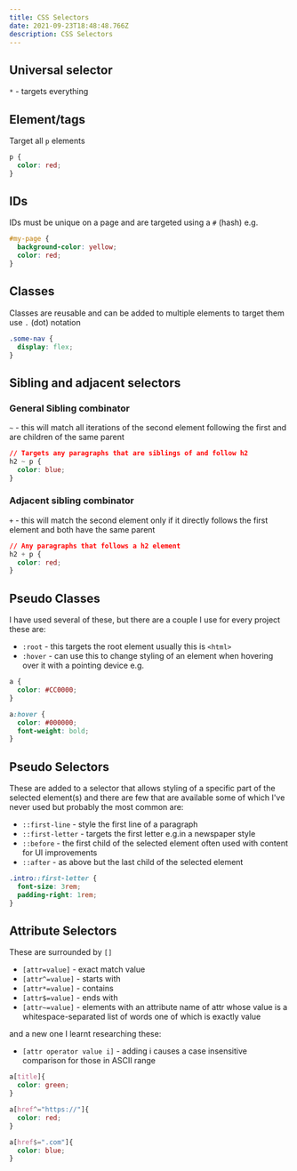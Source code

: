 ```yaml
---
title: CSS Selectors
date: 2021-09-23T18:48:48.766Z
description: CSS Selectors
---
```

## Universal selector

`*` - targets everything

## Element/tags

Target all `p` elements

```css
p {
  color: red;
}
```

## IDs

IDs must be unique on a page and are targeted using a `#` (hash) e.g.

```css
#my-page {
  background-color: yellow;
  color: red;
}
```

## Classes

Classes are reusable and can be added to multiple elements to target them use `.` (dot) notation

```css
.some-nav {
  display: flex;
}
```

## Sibling and adjacent selectors

### General Sibling combinator

`~` - this will match all iterations of the second element following the first and are children of the same parent

```css
// Targets any paragraphs that are siblings of and follow h2
h2 ~ p {
  color: blue;
}
```

### Adjacent sibling combinator

`+` - this will match the second element only if it directly follows the first element and both have the same parent

```css
// Any paragraphs that follows a h2 element
h2 + p {
  color: red;
}
```

## Pseudo Classes

I have used several of these, but there are a couple I use for every project these are:

- `:root` - this targets the root element usually this is `<html>`
- `:hover` - can use this to change styling of an element when hovering over it with a pointing device e.g.

```css
a {
  color: #CC0000;
}

a:hover {
  color: #000000;
  font-weight: bold;
}
```

## Pseudo Selectors

These are added to a selector that allows styling of a specific part of the selected element(s) and there are few that are available some of which I've never used but probably the most common are:

- `::first-line` - style the first line of a paragraph
- `::first-letter` - targets the first letter e.g.in a newspaper style
- `::before` - the first child of the selected element often used with content for UI improvements
- `::after` - as above but the last child of the selected element

```css
.intro::first-letter {
  font-size: 3rem;
  padding-right: 1rem;
}
```

## Attribute Selectors

These are surrounded by `[]`

- `[attr=value]` - exact match value
- `[attr^=value]` - starts with
- `[attr*=value]` - contains
- `[attr$=value]` - ends with
- `[attr~=value]` - elements with an attribute name of attr whose value is a whitespace-separated list of words one of which is exactly value

and a new one I learnt researching these:

- `[attr operator value i]` - adding i causes a case insensitive comparison for those in 
ASCII range

```css
a[title]{
  color: green;
}

a[href^="https://"]{
  color: red;
}

a[href$=".com"]{
  color: blue;
}
```